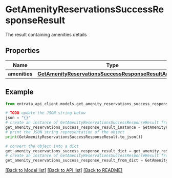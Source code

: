 # GetAmenityReservationsSuccessResponseResult

The result containing amenities details

## Properties

Name | Type | Description | Notes
------------ | ------------- | ------------- | -------------
**amenities** | [**GetAmenityReservationsSuccessResponseResultAmenities**](GetAmenityReservationsSuccessResponseResultAmenities.md) |  | [optional] 

## Example

```python
from entrata_api_client.models.get_amenity_reservations_success_response_result import GetAmenityReservationsSuccessResponseResult

# TODO update the JSON string below
json = "{}"
# create an instance of GetAmenityReservationsSuccessResponseResult from a JSON string
get_amenity_reservations_success_response_result_instance = GetAmenityReservationsSuccessResponseResult.from_json(json)
# print the JSON string representation of the object
print(GetAmenityReservationsSuccessResponseResult.to_json())

# convert the object into a dict
get_amenity_reservations_success_response_result_dict = get_amenity_reservations_success_response_result_instance.to_dict()
# create an instance of GetAmenityReservationsSuccessResponseResult from a dict
get_amenity_reservations_success_response_result_from_dict = GetAmenityReservationsSuccessResponseResult.from_dict(get_amenity_reservations_success_response_result_dict)
```
[[Back to Model list]](../README.md#documentation-for-models) [[Back to API list]](../README.md#documentation-for-api-endpoints) [[Back to README]](../README.md)


